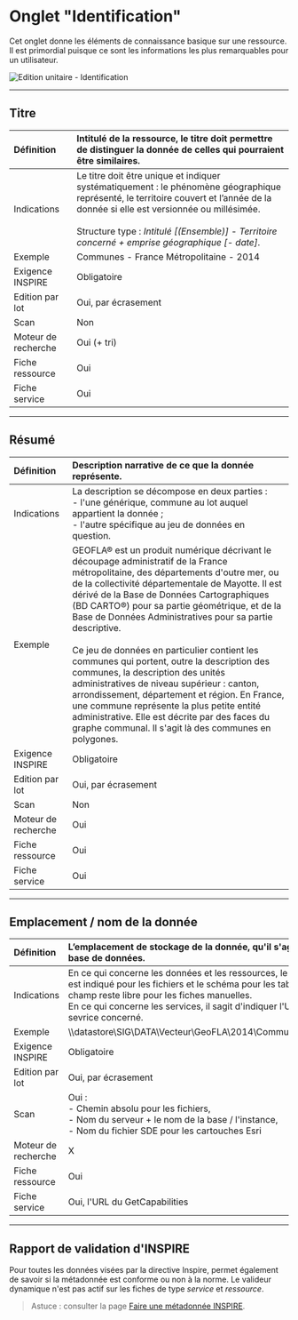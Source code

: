 # Onglet "Identification"

Cet onglet donne les éléments de connaissance basique sur une ressource. Il est primordial puisque ce sont les informations les plus remarquables pour un utilisateur.

![Edition unitaire - Identification](/images/inv_edit_one_identification.png "L'édition unitaire - onglet identification")

_________

## Titre

| Définition       | Intitulé de la ressource, le titre doit permettre de distinguer la donnée de celles qui pourraient être similaires. |
| :--------------- | :--------------------------------------  |
| Indications      |  Le titre doit être unique et indiquer systématiquement : le phénomène géographique représenté,  le territoire couvert et l’année de la donnée si elle est versionnée ou millésimée. </br><br>Structure type : *Intitulé [(Ensemble)] - Territoire concerné  + emprise géographique [- date]*. |
| Exemple          |  Communes - France Métropolitaine - 2014 |
| Exigence INSPIRE           | Obligatoire         |
| Edition par lot            | Oui, par écrasement |
| Scan                       | Non                 |
| Moteur de recherche        | Oui (+ tri)         |
| Fiche ressource            | Oui                           |
| Fiche service              | Oui                           |


_________

## Résumé

| Définition       | Description narrative de ce que la donnée représente. |
| :--------------- | :--------------------------------------  |
| Indications      |  La description se décompose en deux parties : <br />- l'une générique, commune au lot auquel appartient la donnée ; <br />- l'autre spécifique au jeu de données en question. |
| Exemple          |  GEOFLA® est un produit numérique décrivant le découpage administratif de la France métropolitaine, des départements d'outre mer, ou de la collectivité départementale de Mayotte. Il est dérivé de la Base de Données Cartographiques (BD CARTO®) pour sa partie géométrique, et de la Base de Données Administratives pour sa partie descriptive.<br /><br />  Ce jeu de données en particulier contient les communes qui portent, outre la description des communes, la description des unités administratives de niveau supérieur : canton, arrondissement, département et région. En France, une commune représente la plus petite entité administrative. Elle est décrite par des faces du graphe communal. Il s'agit là des communes en polygones.|
| Exigence INSPIRE           | Obligatoire         |
| Edition par lot            | Oui, par écrasement |
| Scan                       | Non                 |
| Moteur de recherche        | Oui                 |
| Fiche ressource            | Oui                           |
| Fiche service              | Oui                           |

_________

## Emplacement / nom de la donnée

| Définition          | L’emplacement de stockage de la donnée, qu'il s'agisse d'un fichier ou d'une base de données. |
| :------------------ | :--  |
| Indications         | En ce qui concerne les données et les ressources, le chemin absolu depuis le scan est indiqué pour les fichiers et le schéma pour les tables en base de données. Le champ reste libre pour les fiches manuelles.<br />En ce qui concerne les services, il sagit d'indiquer l'URL du GetCapabilities du sevrice concerné. |
| Exemple             | \\\datastore\SIG\DATA\Vecteur\GeoFLA\2014\Communes\Métropole\COMMUNE.SHP |
| Exigence INSPIRE    | Obligatoire         |
| Edition par lot     | Oui, par écrasement |
| Scan                | Oui : <br />- Chemin absolu pour les fichiers,<br />- Nom du serveur + le nom de la base / l'instance,<br />- Nom du fichier SDE pour les cartouches Esri |
| Moteur de recherche | X                   |
| Fiche ressource     | Oui                           |
| Fiche service       | Oui, l'URL du GetCapabilities |

_________

## Rapport de validation d'INSPIRE

Pour toutes les données visées par la directive Inspire, permet également de savoir si la métadonnée est conforme ou non à la norme.
Le valideur dynamique n'est pas actif sur les fiches de type *service* et *ressource*.

> Astuce : consulter la page [Faire une métadonnée INSPIRE](md_inspire.html).
